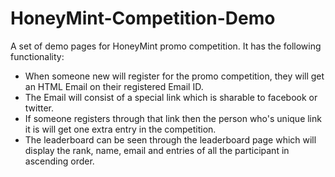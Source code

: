 # HoneyMint-Competition-Demo
A set of demo pages for HoneyMint promo competition. It has the following functionality:

* When someone new will register for the promo competition, they will get an HTML Email on their registered Email ID.
* The Email will consist of a special link which is sharable to facebook or twitter.
* If someone registers through that link then the person who's unique link it is will get one extra entry in the competition.
* The leaderboard can be seen through the leaderboard page which will display the rank, name, email and entries of all the participant in ascending order.
